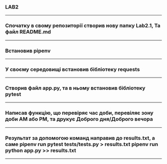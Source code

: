 ### LAB2
---
### Спочатку в свому репозиторії створив нову папку Lab2.1, Та файл README.md
---
### Встановив pipenv
---
### У своєму середовищі встановив бібліотеку requests
---
### Створив файл app.py, та в ньому встановив бібліотеку pytest
---
###  Написав функцію, що перевіряє час доби, перевіляє зону доби AM або PM, та друкує Доброго дня/Доброго вечора
---
### Результат за допомогою команд направив до results.txt, а саме pipenv run pytest tests/tests.py > results.txt pipenv run python app.py >> results.txt
---
